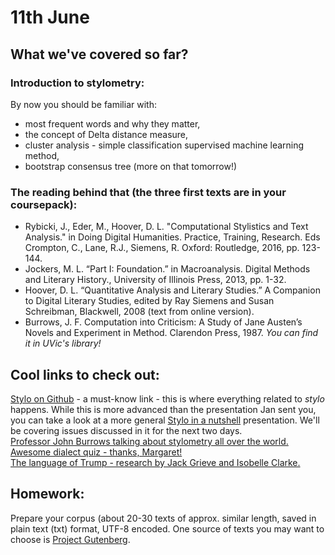 # 11th June

## What we've covered so far?

### Introduction to stylometry:
By now you should be familiar with:
* most frequent words and why they matter,
* the concept of Delta distance measure,
* cluster analysis - simple classification supervised machine learning method,
* bootstrap consensus tree (more on that tomorrow!)

### The reading behind that (the three first texts are in your coursepack):
* Rybicki, J., Eder, M., Hoover, D. L. "Computational Stylistics and Text Analysis." in Doing Digital Humanities. Practice, Training, Research. Eds Crompton, C., Lane, R.J., Siemens, R. Oxford: Routledge, 2016, pp. 123-144.
* Jockers, M. L. “Part I: Foundation.” in Macroanalysis. Digital Methods and Literary History., University of Illinois Press, 2013, pp. 1-32.
* Hoover, D. L. “Quantitative Analysis and Literary Studies.” A Companion to Digital Literary Studies, edited by Ray Siemens and Susan Schreibman, Blackwell, 2008 (text from online version). 
* Burrows, J. F. Computation into Criticism: A Study of Jane Austen’s Novels and Experiment in Method. Clarendon Press, 1987. *You can find it in UVic's library!*

## Cool links to check out:
[Stylo on Github](https://github.com/computationalstylistics/stylo) - a must-know link - this is where everything related to *stylo* happens.
While this is more advanced than the presentation Jan sent you, you can take a look at a more general [Stylo in a nutshell](https://computationalstylistics.github.io/stylo_nutshell/) presentation. We'll be covering issues discussed in it for the next two days.  
[Professor John Burrows talking about stylometry all over the world.](https://youtu.be/0QpJFAjdKz8)  
[Awesome dialect quiz - thanks, Margaret!](https://www.nytimes.com/interactive/2014/upshot/dialect-quiz-map.html)  
[The language of Trump - research by Jack Grieve and Isobelle Clarke.](http://rpubs.com/jwgrieve/338803)  

## Homework:
Prepare your corpus (about 20-30 texts of approx. similar length, saved in plain text (txt) format, UTF-8 encoded. One source of texts you may want to choose is [Project Gutenberg](http://www.gutenberg.org/).  
